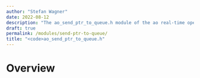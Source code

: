 ```yaml
---
author: "Stefan Wagner"
date: 2022-08-12
description: "The ao_send_ptr_to_queue.h module of the ao real-time operating system."
draft: true
permalink: /modules/send-ptr-to-queue/
title: "<code>ao_send_ptr_to_queue.h"
---
```


# Overview
